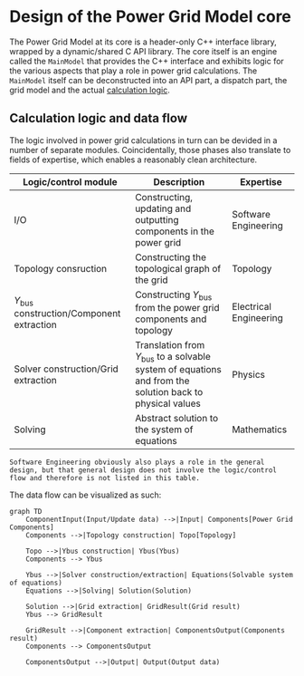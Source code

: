 <!--
SPDX-FileCopyrightText: 2022 Contributors to the Power Grid Model project <dynamic.grid.calculation@alliander.com>

SPDX-License-Identifier: MPL-2.0
-->

# Design of the Power Grid Model core

The Power Grid Model at its core is a header-only C++ interface library, wrapped by a dynamic/shared C API library.
The core itself is an engine called the `MainModel` that provides the C++ interface and exhibits logic for the various aspects that play a role in power grid calculations.
The `MainModel` itself can be deconstructed into an API part, a dispatch part, the grid model and the actual [calculation logic](#calculation-logic-and-data-flow).

## Calculation logic and data flow

The logic involved in power grid calculations in turn can be devided in a number of separate modules.
Coincidentally, those phases also translate to fields of expertise, which enables a reasonably clean architecture.

| Logic/control module                               | Description                                                                                                       | Expertise              |
| -------------------------------------------------- | ----------------------------------------------------------------------------------------------------------------- | ---------------------- |
| I/O                                                | Constructing, updating and outputting components in the power grid                                                | Software Engineering   |
| Topology consruction                               | Constructing the topological graph of the grid                                                                    | Topology               |
| $Y_{\text{bus}}$ construction/Component extraction | Constructing $Y_{\text{bus}}$ from the power grid components and topology                                         | Electrical Engineering |
| Solver construction/Grid extraction                | Translation from $Y_{\text{bus}}$ to a solvable system of equations and from the solution back to physical values | Physics                |
| Solving                                            | Abstract solution to the system of equations                                                                      | Mathematics            |

```{note}
Software Engineering obviously also plays a role in the general design, but that general design does not involve the logic/control flow and therefore is not listed in this table.
```

The data flow can be visualized as such:

```{mermaid}
graph TD
    ComponentInput(Input/Update data) -->|Input| Components[Power Grid Components]
    Components -->|Topology construction| Topo[Topology]

    Topo -->|Ybus construction| Ybus(Ybus)
    Components --> Ybus

    Ybus -->|Solver construction/extraction| Equations(Solvable system of equations)
    Equations -->|Solving| Solution(Solution)

    Solution -->|Grid extraction| GridResult(Grid result)
    Ybus --> GridResult

    GridResult -->|Component extraction| ComponentsOutput(Components result)
    Components --> ComponentsOutput

    ComponentsOutput -->|Output| Output(Output data)
```
